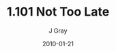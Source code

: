---
title: '1.101 Not Too Late'
alt: 'Mysteries of the Arcana'
date: '2010-01-21'
author: 'J Gray'
artist: 'Keira'
chapter: '1 More Heavens and Earths'
filler: false
---